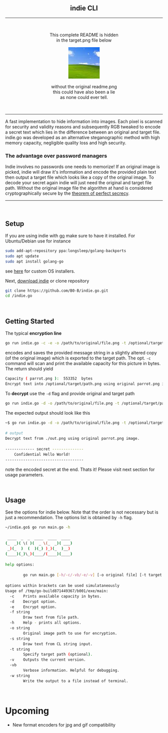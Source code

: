 <h2 align=center><strong>indie CLI</strong></h2>

---

<br>

<p align=center>This complete README is hidden <br> in the target.png file below</p>
<p align=center><img text-align="center" src="target.png"></p>
<p align=center>without the original readme.png <br>this could have also been a lie <br>as none could ever tell.</p>

<br>

---

A fast implementation to hide information into images. Each pixel is scanned for security and validity reasons and subsequently RGB tweaked to encode a secret text which lies in the difference between an original and target file. indie.go was developed as an alternative steganographic method with high memory capacity, negligible quality loss and high security.

### The advantage over password managers
Indie involves no passwords one needs to memorize! If an original image is picked, indie will draw it's information and encode the provided plain text then output a target file which looks like a copy of the original image. To decode your secret again indie will just need the original and target file path. Without the original image file the algorithm at hand is considered cryptographically secure by the [theorem of perfect secrecy](https://en.wikipedia.org/wiki/One-time_pad).

---

<br>

## Setup

If you are using indie with [go](https://golang.org/) make sure to have it installed.
For Ubuntu/Debian use for instance
```bash
sudo add-apt-repository ppa:longsleep/golang-backports
sudo apt update
sudo apt install golang-go
```
see [here](https://golang.org/dl/) for custom OS installers.

Next, [download indie](https://github.com/B0-B/indie.go/archive/refs/heads/master.zip) or clone repository
```bash
git clone https://github.com/B0-B/indie.go.git
cd /indie.go
```

<br>

## Getting Started
The typical <strong>encryption line</strong>
```bash
go run indie.go -c -e -o /path/to/original/file.png -t /optional/target/path.png -s "Confidential Hello World!" 
```
encodes and saves the provided message string in a slightly altered copy (of the original image) which is exported to the target path.
The opt. `-c` command will scan and print the available capacity for this picture in bytes. The return should yield

```bash
Capacity ( parrot.png ):  553352  bytes
Encrypt text into /optional/target/path.png using original parrot.png image.
```

To <strong>decrypt</strong> use the `-d` flag and provide original and target path 
```bash
go run indie.go -d -o /path/to/original/file.png -t /optional/target/path.png
```
The expected output should look like this
```bash
~$ go run indie.go -d -o /path/to/original/file.png -t /optional/target/path.png

# output
Decrypt text from ./out.png using original parrot.png image.

------------- secret --------------
    Confidential Hello World! 
-----------------------------------
```
note the encoded secret at the end. Thats it! Please visit next section for usage parameters.

<br>

## Usage
See the options for indie below. Note that the order is not necessary but is just a recommendation.
The options list is obtained by `-h` flag.

```bash
~/indie.go$ go run main.go -h

 ____  _  _  ____  ____  ____ 
(_  _)( \( )(  _ \(_  _)( ___)
 _)(_  )  (  )(_) )_)(_  )__) 
(____)(_)\_)(____/(____)(____)
           
help options:

        go run main.go [-h/-c/-vb/-e/-v] [-o original file] [-t target file] [-f/-w opt. output path]

options within brackets can be used simulataneously
Usage of /tmp/go-build871449367/b001/exe/main:
  -c    Prints available capacity in bytes.
  -d    Decrypt option.
  -e    Encrypt option.
  -f string
        Draw text from file path.
  -h    Help - prints all options.
  -o string
        Original image path to use for encryption.
  -s string
        Draw text from CL string input.
  -t string
        Specify target path (optional).
  -v    Outputs the current version.
  -vb
        Verbose information. Helpful for debugging.
  -w string
        Write the output to a file instead of terminal.
```

<br>

# Upcoming
* New format encoders for jpg and gif compatibility
